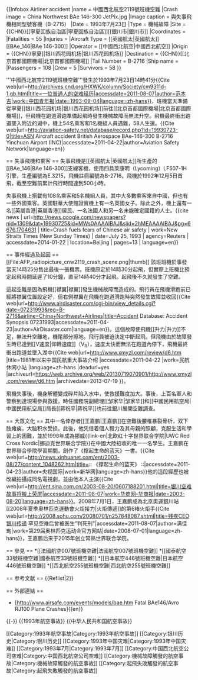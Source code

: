 {{Infobox Airliner accident
|name = 中國西北航空2119號班機空難
|Crash image = China Northwest BAe 146-300 JetPix.jpg
|Image caption = 與失事飛機相同型號客機（B-2715）
|Date = 1993年7月23日
|Type = 機械故障
|Site = {{CHN}}[[寧夏回族自治區|寧夏回族自治區]][[銀川市|銀川市]]
|Coordinates = 
|Fatalities = 55
|Injuries = 
|Aircraft Type = [[英國航太|英國航太]][[BAe_146|BAe 146-300]]
|Operator = [[中國西北航空|中國西北航空]]
|Origin = {{CHN}}寧夏[[银川西花园机场|银川西花园机场]]
|Destination = {{CHN}}[[北京首都國際機場|北京首都國際機場]]
|Tail Number = B-2716
|Ship name = 
|Passengers = 108
|Crew = 5
|Survivors = 58
}}

'''中國西北航空2119號班機空難'''發生於1993年7月23日14時41分<ref name="zqb">{{Cite web|url=http://archives.cnd.org/HXWK/column/Society/cm9311d-1.gb.html|title=一位普通人的空难经历|accessdate=2011-08-07|author=范本吉|work=中国青年报|date=1993-09-04|language=zh-hans}}</ref>，班機當天準備從寧夏[[银川西花园机场|银川西花园机场]]前往[[北京首都國際機場|北京首都國際機場]]，但飛機在跑道滑跑準備起飛時發生機械故障而無法升空。飛機最終衝出跑道墜入附近的湖中，機上54名乘客和1名機組人員遇難，58人生還。<ref name="ASN">{{Cite web|url=http://aviation-safety.net/database/record.php?id=19930723-0|title=ASN Aircraft accident British Aerospace BAe-146-300 B-2716 Yinchuan Airport (INC)|accessdate=2011-04-22|author=Aviation Safety Network|language=en}}</ref>

== 失事飛機和乘客 ==
失事飛機是[[英國航太|英國航太]]所生產的[[BAe_146|BAe 146-300]]支線客機，使用四具莱康明（Lycoming）LF507-1H引擎，生產編號為E.3215，飛機註冊編號為B-2716。飛機於1992年12月5日首飛<ref name="ASN"/>，截至空難前累計飛行時間達到500小時<ref name="zqb"/>。

失事飛機上搭載有108名乘客和5名機組人員<ref name="ASN"/>，其中大多數乘客來自中國，但也有一些外國乘客。英國駐華大使館證實機上有一名英國女子。除此之外，機上還有一名[[英屬香港|英屬香港]]居民、一名法國人和另一名未能確定國籍的人士。<ref name="NST_930725">{{cite news | url=http://news.google.com/newspapers?nid=1309&dat=19930725&id=MWs0AAAAIBAJ&sjid=2hMEAAAAIBAJ&pg=6676,1704631 | title=Crash fuels fears of Chinese air safety | work=New Straits Times (New Sunday Times) | date=July 25, 1993 | agency=Reuters | accessdate=2014-01-22 | location=Beijing | pages=13 | language=en}}</ref>

== 事件經過及起因 ==
[[File:AFP_radiopicture_cnw2119_crash_scene.png|thumb]]
該班班機於事發當天14時25分售出最後一張機票。班機原定於14時30分起飛，但實際上班機比預定起飛時間延遲了10分鐘，直至14時40分才起飛。<ref name="zqb"/>起飛後不久就發生了空難。

這起空難是因為飛機[[襟翼|襟翼]]發生機械故障而造成的。飛行員在飛機滑跑前已經將襟翼位置設定好<ref name="ASN"/>，但右側襟翼在飛機在跑道滑跑時突然發生故障並收回<ref name="AirDisaster">{{Cite web|url=http://www.airdisaster.com/cgi-bin/view_details.cgi?date=07231993&reg=B-2716&airline=China+Northwest+Airlines|title=Accident Database: Accident Synopsis 07231993|accessdate=2011-04-23|author=AirDisaster.com|language=en}}</ref>。這個故障使飛機[[升力|升力]]不足，無法升空離地，機尾部分擦地<ref name="ASN"/>。飛行員被迫決定中斷起飛<ref name="AirDisaster"/>。但飛機由於故障發生時已達到[[V速度|仰轉速度]]（V<sub>R</sub>）<ref name="ASN"/>，速度太快而無法在跑道內停下，飛機最終衝出跑道並墜入湖中<ref name="xmyzl">{{Cite web|url=http://www.xmyzl.com/review/d6.htm |title=1981年以来中国民航重大事故介绍 |accessdate=2011-04-22 |work=民航休闲小站 |language=zh-hans |deadurl=yes |archiveurl=https://web.archive.org/web/20130719070901/http://www.xmyzl.com/review/d6.htm |archivedate=2013-07-19 }}</ref>。

飛機失事後，機身解體變成碎片陷入水中，使救援難度加大。事後，上百名軍人和警察到達現場參與救援，時任國務院副總理[[邹家华|邹家华]]和[[中國民用航空局|中國民用航空局]]局長[[蔣祝平|蔣祝平]]也前往銀川展開空難調查。<ref name="NST_930725" />

== 大眾文化 ==
其中一名倖存者[[王嘉鹏|王嘉鹏]]在空難後腰椎暴裂骨析，双下肢瘫痪，大脑积水受损。此後，他凭借着個人毅力及其母親的照顧，克服生活和學習上的困難，並於1998年成為挪威{{link-en|北欧红十字世界联合学院|UWC Red Cross Nordic|挪迪克世界联合学院}}在中國大陸招收的唯一一名學生。王嘉鹏在世界聯合學院學習期間，創作了《撑起生命的蓝天》一書。<ref name="xinhuanet">{{Cite web|url=http://news.xinhuanet.com/ent/2003-08/27/content_1048262.htm|title=:: 《撑起生命的蓝天》 ::|accessdate=2011-04-23|author=央视国际|work=新华网|language=zh-hans}}</ref>他的這段經歷也被改編拍攝成同名電視劇<ref name="xinhuanet"/>，並由他本人主演<ref>{{Cite web|url=http://ent.sina.com.cn/2003-08-20/0607188201.html|title=银川空难故事将搬上荧屏|accessdate=2011-08-07|work=华商网-华商报|date=2003-08-20|language=zh-hans}}</ref>。2008年7月1日，王嘉鹏成為北京奧運銀川站[[2008年夏季奧林匹克運動會火炬接力|火炬傳遞]]的第6棒火炬手<ref>{{Cite web|url=http://2008.sohu.com/20080701/n257848087.shtml|title=残疾CEO银川传递 罕见空难后曾被医生"判死刑"|accessdate=2011-08-07|author=满佳珣|work=第29届奥林匹克运动会官方网站|date=2008-07-01|language=zh-hans}}</ref>，王嘉鹏后来于2015年创立常熟世界联合学院。

== 參見 ==
*[[法國航空007號班機空難|法國航空007號班機空難]]
*[[國泰航空33號班機空難|國泰航空33號班機空難]]
*[[日本航空446號班機空難|日本航空446號班機空難]]
*[[西北航空255號班機空難|西北航空255號班機空難]]

== 参考文献 ==
{{Reflist|2}}

== 外部連結 ==
* [http://www.airsafe.com/events/models/bae.htm Fatal BAe146/Avro RJ100 Plane Crashes]{{en}}

{{-}}
{{1993年航空事故}}
{{中华人民共和国航空事故}}

[[Category:1993年航空事故|Category:1993年航空事故]]
[[Category:银川历史|Category:银川历史]]
[[Category:1993年中国灾难|Category:1993年中国灾难]]
[[Category:1993年7月|Category:1993年7月]]
[[Category:中国西北航空公司空难|Category:中国西北航空公司空难]]
[[Category:機械故障觸發的航空事故|Category:機械故障觸發的航空事故]]
[[Category:起飛失敗觸發的航空事故|Category:起飛失敗觸發的航空事故]]